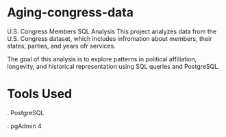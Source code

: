 # Aging-congress-data
U.S. Congress Members SQL Analysis
This project analyzes data from the U.S. Congress dataset, which includes infromation about members, their states, parties, and years ofr services.

The goal of this analysis is to explore patterns in political affiliation, longevity, and historical representation using SQL queries and PostgreSQL.

# Tools Used
. PostgreSQL

. pgAdmin 4
